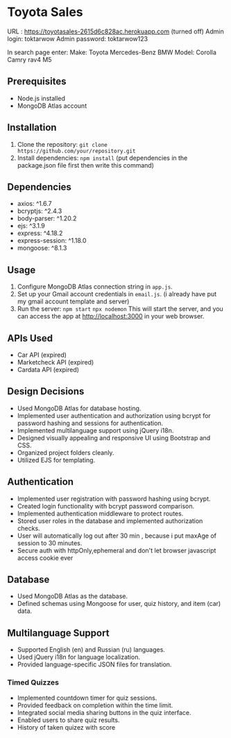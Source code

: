 # Toyota Sales
URL : https://toyotasales-2615d6c828ac.herokuapp.com (turned off)
Admin login: toktarwow
Admin password: toktarwow123

In search page enter:
Make: Toyota Mercedes-Benz BMW 
Model: Corolla Camry rav4 M5 


## Prerequisites

- Node.js installed
- MongoDB Atlas account

## Installation

1. Clone the repository: ```git clone https://github.com/your/repository.git```
2. Install dependencies: ```npm install``` (put dependencies in the package.json file first then write this command)
## Dependencies

- axios: ^1.6.7
- bcryptjs: ^2.4.3
- body-parser: ^1.20.2
- ejs: ^3.1.9
- express: ^4.18.2
- express-session: ^1.18.0
- mongoose: ^8.1.3

## Usage


1. Configure MongoDB Atlas connection string in `app.js`. 
2. Set up your Gmail account credentials in `email.js`. (i already have put my gmail account template and server)
3. Run the server:
`npm start`
`npx nodemon`
This will start the server, and you can access the app at [http://localhost:3000](http://localhost:3000/) in your web browser.


## APIs Used
 
- Car API (expired)
- Marketcheck API (expired)
- Cardata API (expired)

## Design Decisions

- Used MongoDB Atlas for database hosting.
- Implemented user authentication and authorization using bcrypt for password hashing and sessions for authentication.
- Implemented multilanguage support using jQuery i18n.
- Designed visually appealing and responsive UI using Bootstrap and CSS.
- Organized project folders cleanly.
- Utilized EJS for templating.

## Authentication

- Implemented user registration with password hashing using bcrypt.
- Created login functionality with bcrypt password comparison.
- Implemented authentication middleware to protect routes.
- Stored user roles in the database and implemented authorization checks.
- User will automatically log out after 30 min , because i put maxAge of session to 30 minutes. 
- Secure auth with httpOnly,ephemeral and don't let browser javascript access cookie ever

## Database

- Used MongoDB Atlas as the database.
- Defined schemas using Mongoose for user, quiz history, and item (car)  data.

## Multilanguage Support

- Supported English (en) and Russian (ru) languages.
- Used jQuery i18n for language localization.
- Provided language-specific JSON files for translation.

### Timed Quizzes

- Implemented countdown timer for quiz sessions.
- Provided feedback on completion within the time limit.
- Integrated social media sharing buttons in the quiz interface.
- Enabled users to share quiz results.
- History of taken quizez with score
